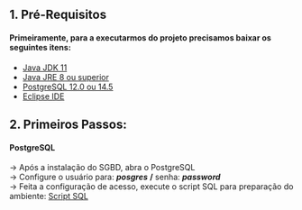 ## 1. Pré-Requisitos

#### Primeiramente, para a executarmos do projeto precisamos baixar os seguintes itens:
- [Java JDK 11](https://www.oracle.com/br/java/technologies/javase/jdk11-archive-downloads.html "Java JDK")
- [Java JRE 8 ou superior](https://www.oracle.com/br/java/technologies/javase/javase8u211-later-archive-downloads.html)
- [PostgreSQL 12.0 ou 14.5](https://www.enterprisedb.com/downloads/postgres-postgresql-downloads)
- [Eclipse IDE](https://www.eclipse.org/downloads/download.php?file=/oomph/epp/2022-09/R/eclipse-inst-jre-win64.exe)

## 2. Primeiros Passos:
#### PostgreSQL
 → Após a instalação do SGBD, abra o PostgreSQL <br>
 → Configure o usuário para: ___posgres___ **/** senha: ___password___ <br>
 → Feita a configuração de acesso, execute o script SQL para preparação do ambiente: [Script SQL](https://github.com/GroupHextech/HEXTECH-API3sem/blob/sprint03_Feature/documents/IACIT_PostgreSQL_Physical_Export_create.sql)

